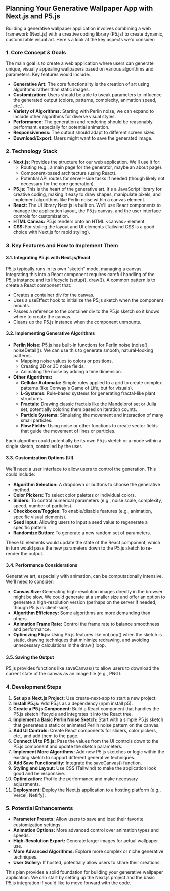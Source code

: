 ## **Planning Your Generative Wallpaper App with Next.js and P5.js**

Building a generative wallpaper application involves combining a web framework (Next.js) with a creative coding library (P5.js) to create dynamic, customizable visual art. Here's a look at the key aspects we'd consider:

### **1\. Core Concept & Goals**

The main goal is to create a web application where users can generate unique, visually appealing wallpapers based on various algorithms and parameters. Key features would include:

* **Generative Art:** The core functionality is the creation of art using algorithms rather than static images.  
* **Customization:** Users should be able to tweak parameters to influence the generated output (colors, patterns, complexity, animation speed, etc.).  
* **Variety of Algorithms:** Starting with Perlin noise, we can expand to include other algorithms for diverse visual styles.  
* **Performance:** The generation and rendering should be reasonably performant, especially for potential animation.  
* **Responsiveness:** The output should adapt to different screen sizes.  
* **Download/Export:** Users might want to save the generated image.

### **2\. Technology Stack**

* **Next.js:** Provides the structure for our web application. We'll use it for:  
  * Routing (e.g., a main page for the generator, maybe an about page).  
  * Component-based architecture (using React).  
  * Potential API routes for server-side tasks if needed (though likely not necessary for the core generation).  
* **P5.js:** This is the heart of the generative art. It's a JavaScript library for creative coding, making it easy to draw shapes, manipulate pixels, and implement algorithms like Perlin noise within a canvas element.  
* **React:** The UI library Next.js is built on. We'll use React components to manage the application layout, the P5.js canvas, and the user interface controls for customization.  
* **HTML Canvas:** P5.js renders onto an HTML \<canvas\> element.  
* **CSS:** For styling the layout and UI elements (Tailwind CSS is a good choice with Next.js for rapid styling).

### **3\. Key Features and How to Implement Them**

#### **3.1. Integrating P5.js with Next.js/React**

P5.js typically runs in its own "sketch" mode, managing a canvas. Integrating this into a React component requires careful handling of the P5.js instance and its lifecycle (setup(), draw()). A common pattern is to create a React component that:

* Creates a container div for the canvas.  
* Uses a useEffect hook to initialize the P5.js sketch when the component mounts.  
* Passes a reference to the container div to the P5.js sketch so it knows where to create the canvas.  
* Cleans up the P5.js instance when the component unmounts.

#### **3.2. Implementing Generative Algorithms**

* **Perlin Noise:** P5.js has built-in functions for Perlin noise (noise(), noiseDetail()). We can use this to generate smooth, natural-looking patterns.  
  * Mapping noise values to colors or positions.  
  * Creating 2D or 3D noise fields.  
  * Animating the noise by adding a time dimension.  
* **Other Algorithms:**  
  * **Cellular Automata:** Simple rules applied to a grid to create complex patterns (like Conway's Game of Life, but for visuals).  
  * **L-Systems:** Rule-based systems for generating fractal-like plant structures.  
  * **Fractals:** Drawing classic fractals like the Mandelbrot set or Julia set, potentially coloring them based on iteration counts.  
  * **Particle Systems:** Simulating the movement and interaction of many small particles.  
  * **Flow Fields:** Using noise or other functions to create vector fields that guide the movement of lines or particles.

Each algorithm could potentially be its own P5.js sketch or a mode within a single sketch, controlled by the user.

#### **3.3. Customization Options (UI)**

We'll need a user interface to allow users to control the generation. This could include:

* **Algorithm Selection:** A dropdown or buttons to choose the generative method.  
* **Color Pickers:** To select color palettes or individual colors.  
* **Sliders:** To control numerical parameters (e.g., noise scale, complexity, speed, number of particles).  
* **Checkboxes/Toggles:** To enable/disable features (e.g., animation, specific visual elements).  
* **Seed Input:** Allowing users to input a seed value to regenerate a specific pattern.  
* **Randomize Button:** To generate a new random set of parameters.

These UI elements would update the state of the React component, which in turn would pass the new parameters down to the P5.js sketch to re-render the output.

#### **3.4. Performance Considerations**

Generative art, especially with animation, can be computationally intensive. We'll need to consider:

* **Canvas Size:** Generating high-resolution images directly in the browser might be slow. We could generate at a smaller size and offer an option to generate a high-resolution version (perhaps on the server if needed, though P5.js is client-side).  
* **Algorithm Efficiency:** Some algorithms are more demanding than others.  
* **Animation Frame Rate:** Control the frame rate to balance smoothness and performance.  
* **Optimizing P5.js:** Using P5.js features like noLoop() when the sketch is static, drawing techniques that minimize redrawing, and avoiding unnecessary calculations in the draw() loop.

#### **3.5. Saving the Output**

P5.js provides functions like saveCanvas() to allow users to download the current state of the canvas as an image file (e.g., PNG).

### **4\. Development Steps**

1. **Set up a Next.js Project:** Use create-next-app to start a new project.  
2. **Install P5.js:** Add P5.js as a dependency (npm install p5).  
3. **Create a P5.js Component:** Build a React component that handles the P5.js sketch lifecycle and integrates it into the React tree.  
4. **Implement a Basic Perlin Noise Sketch:** Start with a simple P5.js sketch that generates a static or animated Perlin noise pattern on the canvas.  
5. **Add UI Controls:** Create React components for sliders, color pickers, etc., and add them to the page.  
6. **Connect UI to P5.js:** Pass the values from the UI controls down to the P5.js component and update the sketch parameters.  
7. **Implement More Algorithms:** Add new P5.js sketches or logic within the existing sketch to support different generative techniques.  
8. **Add Save Functionality:** Integrate the saveCanvas() function.  
9. **Styling and Layout:** Use CSS (Tailwind) to make the application look good and be responsive.  
10. **Optimization:** Profile the performance and make necessary adjustments.  
11. **Deployment:** Deploy the Next.js application to a hosting platform (e.g., Vercel, Netlify).

### **5\. Potential Enhancements**

* **Parameter Presets:** Allow users to save and load their favorite customization settings.  
* **Animation Options:** More advanced control over animation types and speeds.  
* **High-Resolution Export:** Generate larger images for actual wallpaper use.  
* **More Advanced Algorithms:** Explore more complex or niche generative techniques.  
* **User Gallery:** If hosted, potentially allow users to share their creations.

This plan provides a solid foundation for building your generative wallpaper application. We can start by setting up the Next.js project and the basic P5.js integration if you'd like to move forward with the code.